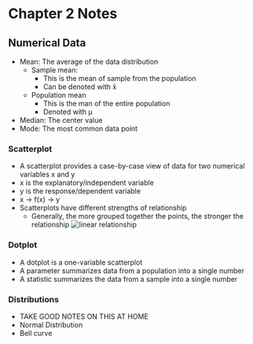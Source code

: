 # Chapter 2 Notes

## Numerical Data

- Mean: The average of the data distribution 
	- Sample mean:
		- This is the mean of sample from the population
		- Can be denoted with x̄
	- Population mean
		- This is the man of the entire population
		- Denoted with µ
- Median: The center value
- Mode: The most common data point


### Scatterplot
- A scatterplot provides a case-by-case view of data for two numerical variables x and y
- x is the explanatory/independent variable	
- y is the response/dependent variable 
- x -> f(x) -> y
- Scatterplots have different strengths of relationship
	-	Generally, the more grouped together the points, the stronger the relationship
![linear relationship](https://codingwithmax.com/wp-content/uploads/2019/11/examples-of-positive-correlations-strength-in-scatter-plot.png)

### Dotplot
- A dotplot is a one-variable scatterplot
- A parameter summarizes data from a population into a single number
- A statistic summarizes the data from a sample into a single number


### Distributions
- TAKE GOOD NOTES ON THIS AT HOME
- Normal Distribution
- Bell curve

